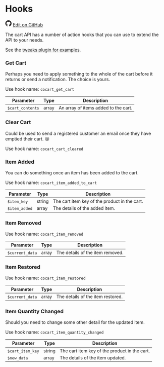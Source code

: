 # Hooks #

<img src="images/github.svg" width="20" height="20" alt="GitHub Mark Logo"> [Edit on GitHub](https://github.com/co-cart/co-cart-docs/blob/master/source/includes/cocart-v1/_hooks.md)

The cart API has a number of action hooks that you can use to extend the API to your needs.

See the [tweaks plugin for examples](https://github.com/co-cart/co-cart-tweaks).

### Get Cart ###

Perhaps you need to apply something to the whole of the cart before it returns or send a notification. The choice is yours.

Use hook name: `cocart_get_cart`

| Parameter        | Type  | Description                          |
| ---------------- | ----- | ------------------------------------ |
| `$cart_contents` | array | An array of items added to the cart. |

### Clear Cart ###

Could be used to send a registered customer an email once they have emptied their cart. 😢

Use hook name: `cocart_cart_cleared`

### Item Added ###

You can do something once an item has been added to the cart.

Use hook name: `cocart_item_added_to_cart`

| Parameter     | Type   | Description                                   |
| ------------- | ------ | --------------------------------------------- |
| `$item_key`   | string | The cart item key of the product in the cart. |
| `$item_added` | array  | The details of the added item.                |

### Item Removed ###

Use hook name: `cocart_item_removed`

| Parameter       | Type  | Description                      |
| --------------- | ----- | -------------------------------- |
| `$current_data` | array | The details of the item removed. |

### Item Restored ###

Use hook name: `cocart_item_restored`

| Parameter       | Type  | Description                       |
| --------------- |------ | --------------------------------- |
| `$current_data` | array | The details of the item restored. |

### Item Quantity Changed ###

Should you need to change some other detail for the updated item.

Use hook name: `cocart_item_quantity_changed`

| Parameter        | Type   | Description                                   |
| ---------------- | ------ | --------------------------------------------- |
| `$cart_item_key` | string | The cart item key of the product in the cart. |
| `$new_data`      | array  | The details of the item updated.              |
